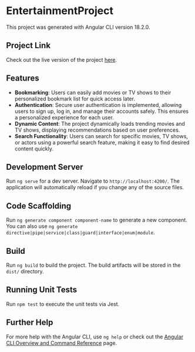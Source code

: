 # EntertainmentProject

This project was generated with Angular CLI version 18.2.0.

## Project Link

Check out the live version of the project [here](https://moses-entertainment-project.vercel.app/home).

## Features

- **Bookmarking**: Users can easily add movies or TV shows to their personalized bookmark list for quick access later.
- **Authentication**: Secure user authentication is implemented, allowing users to sign up, log in, and manage their accounts safely. This ensures a personalized experience for each user.
- **Dynamic Content**: The project dynamically loads trending movies and TV shows, displaying recommendations based on user preferences.
- **Search Functionality**: Users can search for specific movies, TV shows, or actors using a powerful search feature, making it easy to find desired content quickly.

## Development Server

Run `ng serve` for a dev server. Navigate to `http://localhost:4200/`. The application will automatically reload if you change any of the source files.

## Code Scaffolding

Run `ng generate component component-name` to generate a new component. You can also use `ng generate directive|pipe|service|class|guard|interface|enum|module`.

## Build

Run `ng build` to build the project. The build artifacts will be stored in the `dist/` directory.

## Running Unit Tests

Run `npm test` to execute the unit tests via Jest.

## Further Help

For more help with the Angular CLI, use `ng help` or check out the [Angular CLI Overview and Command Reference](https://angular.io/cli) page.
